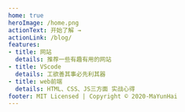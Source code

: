 ```yaml
---
home: true
heroImage: /home.png
actionText: 开始了解 →
actionLink: /blog/
features:
- title: 网站
  details: 推荐一些有趣有用的网站
- title: VScode
  details: 工欲善其事必先利其器
- title: web前端
  details: HTML、CSS、JS三方面 实战心得
footer: MIT Licensed | Copyright © 2020-MaYunHai
---
```

